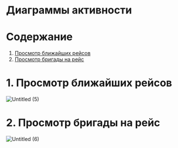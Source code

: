 # Диаграммы активности

# Содержание
1. [Просмотр ближайших рейсов](#1)  
2. [Просмотр бригады на рейс](#2)  

<a name="1"/>

# 1. Просмотр ближайших рейсов

![Untitled (5)](https://user-images.githubusercontent.com/45950020/203282132-974a311a-2e7b-46ae-872a-e3b750bdb15c.png)



<a name="2"/>

# 2. Просмотр бригады на рейс
![Untitled (6)](https://user-images.githubusercontent.com/45950020/203283673-0b834763-0975-4386-a5f8-e098d4e395fa.png)

